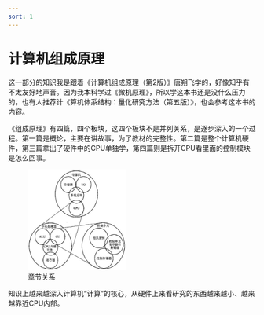 ```yaml
---
sort: 1
---
```

# 计算机组成原理

这一部分的知识我是跟着《计算机组成原理（第2版）》唐朔飞学的，好像知乎有不太友好地声音。因为我本科学过《微机原理》，所以学这本书还是没什么压力的，也有人推荐计《算机体系结构：量化研究方法（第五版）》，也会参考这本书的内容。


《组成原理》有四篇，四个板块，这四个板块不是并列关系，是逐步深入的一个过程。第一篇是概论，主要在讲故事，为了教材的完整性。第二篇是整个计算机硬件，第三篇拿出了硬件中的CPU单独学，第四篇则是拆开CPU看里面的控制模块是怎么回事。

<figure>
    <img src="./images/各章节关系.jpg" width=200 />
    <figcaption>章节关系</figcaption>
</figure>

知识上越来越深入计算机“计算”的核心，从硬件上来看研究的东西越来越小、越来越靠近CPU内部。










